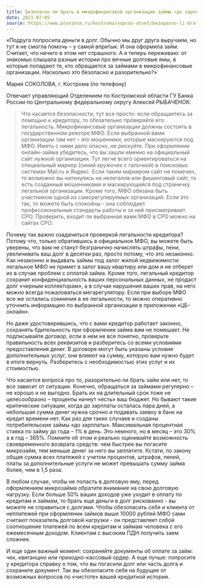 ```yaml
---
title: Безопасно ли брать в микрофинансовой организации займы «до зарплаты»?
date: 2021-07-05
source: https://www.province.ru/kostroma/vopros-otvet/bezopasno-li-brat-v-mikrofinansovoj-organizatsii-zajmy-do-zarplaty.html
---
```


«Подруга попросила деньги в долг. Обычно мы друг друга выручаем, но тут я не смогла помочь – у самой впритык. И она оформила займ. Считает, что ничего в этом нет страшного. А я теперь переживаю: от знакомых слышала разные истории про вечные долговые ямы, в которые попадают те, кто обращается за займами в микрофинансовые организации. 
Насколько это безопасно и разорительно?»

Мария СОКОЛОВА, г. Кострома (по телефону)

Отвечает управляющий Отделением по Костромской области ГУ Банка России по Центральному федеральному округу Алексей РЫБАЧЕНОК:

> Что касается безопасности, тут все просто: если обращаетесь за помощью к кредитору, то обязательно проверяйте его легальность. Микрофинансовые организации должны состоять в государственном реестре МФО. Если выбранной вами организации там нет – это мошенники, которые маскируются под МФО. Иметь с ними дело опасно, не рискуйте. При оформлении онлайн-займа убедитесь, что вы зашли именно на официальный сайт нужной организации. Тут легче всего ориентироваться на специальный маркер (синий кружочек с галочкой) в поисковых системах Mail.ru и Яндекс. Если таким маркером сайт не помечен, то возможно вы наткнулись на нелегалов или фишинговый сайт, то есть созданный мошенниками и маскирующийся под страничку легальной организации. Кроме того, МФО обязана быть участником одной из саморегулируемых организаций. Если это так, то можете быть спокойны - она соблюдает профессиональные стандарты работы и за ней присматривает СРО. Проверить, входит ли выбранная вами МФО в СРО можно на сайтах СРО.

Почему так важно озадачиться проверкой легальности кредитора? Потому что, только обратившись в официальное МФО, вы можете быть уверены, что вам не станут безгранично начислять штрафы, пени, увеличивать ваш долг в десятки раз, просто потому, что это незаконно. Как незаконно и выдавать займы под залог жилой недвижимости: легальное МФО не примет в залог вашу квартиру или дом и не отберет их в случае проблем с оплатой займа. Кроме того, легальный кредитор сохранит конфиденциальность ваших персональных данных, не продаст долг «черным коллекторам», а в случае нарушения ваших прав, на него можно всегда пожаловаться мегарегулятору. Если при выборе МФО все же остались сомнения в ее легальности, то можно оперативно уточнить информацию по выбранной организации в приложении «ЦБ-онлайн».

Но даже удостоверившись, что с вами кредитор работает законно, сохранять бдительность при оформлении займа вам не помешает. Не подписывайте договор, если в нем не все понятно, проверьте правильность всех реквизитов и разберитесь со всеми условиями предоставления денег. В договоре могут быть указаны условия дополнительных услуг, они влияют на сумму, которую вам нужно будет в итоге вернуть. Разберитесь с необходимостью этих услуг и их стоимостью.

Что касается вопроса про то, разорительно ли брать займ или нет, то все зависит от ситуации. Конечно, обращаться за займами регулярно – не хорошо и не выгодно. Брать их на длительный срок тоже не целесообразно – проценты начнут «есть» ваш бюджет. Но бывают такие критические ситуации, когда до зарплаты осталась пара дней, а небольшая сумма денег нужна срочно и подавать заявку в банк на кредит времени нет. Как раз для таких случаев и созданы потребительские займы «до зарплаты». Максимальная процентная ставка по займу до года – 1% в день. Это немного, но в месяц – это 30% а в год – 365%. Помните об этом и реально оценивайте возможность своевременного возврата средств: чем быстрее вы погасите микрозайм, тем меньше денег за него вы заплатите. Кстати, по закону общая сумма всех платежей с учетом процентов, штрафов, пеней, платы за дополнительные услуги не может превышать сумму займа более, чем в 1,5 раза.

В любом случае, чтобы не попасть в долговую яму, перед оформлением микрозайма обратите внимание на свою долговую нагрузку. Если больше 50% ваших доходов уже уходит в оплату по кредитам и займам, то брать еще деньги в долг рискованно - вы можете не справиться с долгами.  Чтобы обезопасить себя и клиента от неплатежей при оформлении займов выше 10000 рублей МФО сами считают показатель долговой нагрузки - он представляет собой соотношение платежей по всем кредитам и займам человека с его ежемесячным доходом. Клиентам с высоким ПДН получить заем сложнее.

И еще один важный момент: сохраняйте документы об оплате за займ: чек, квитанцию или приходно-кассовый ордер. А еще лучше: попросите у кредитора справку о том, что вы погасили долг или часть долга и сохраните документ. Так вы обезопасите себя на будущее от возможных вопросов по «чистоте» вашей кредитной истории.
